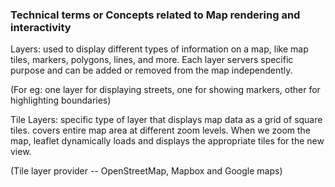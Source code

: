 ### Technical terms or Concepts related to Map rendering and interactivity 


Layers: used to display different types of information on a map, like map tiles, markers, polygons, lines, and more. Each layer servers specific purpose and can be added or removed from the map independently. 

(For eg: one layer for displaying streets, one for showing markers, other for highlighting boundaries)



Tile Layers: specific type of layer that displays map data as a grid of square tiles. covers entire map area at different zoom levels. When we zoom the map, leaflet dynamically loads and displays the appropriate tiles for the new view. 

(Tile layer provider -- OpenStreetMap, Mapbox and Google maps)